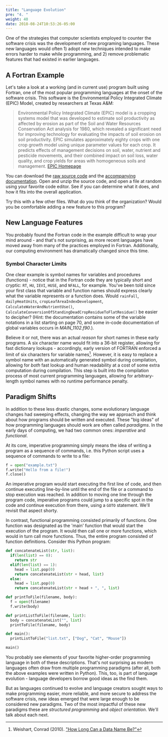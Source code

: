 ```yaml
---
title: "Language Evolution"
pre: "4. "
weight: 40
date: 2018-08-24T10:53:26-05:00
---
```


One of the strategies that computer scientists employed to counter the software crisis was the development of new programing languages.  These new languages would often 1) adopt new techniques intended to make errors harder to make while programming, and 2) remove problematic features that had existed in earlier languages.  

## A Fortran Example
Let's take a look at a working (and in current use) program built using Fortran, one of the most popular programming languages at the onset of the software crisis.  This software is the Environmental Policy Integrated Climate (EPIC) Model, created by researchers at Texas A&M:

<blockquote>
Environmental Policy Integrated Climate (EPIC) model is a cropping systems model that was developed to estimate soil productivity as affected by erosion as part of the Soil and Water Resources Conservation Act analysis for 1980, which revealed a significant need for improving technology for evaluating the impacts of soil erosion on soil productivity.  EPIC simulates approximately eighty crops with one crop growth model using unique parameter values for each crop.  It predicts effects of management decisions on soil, water, nutrient and pesticide movements, and their combined impact on soil loss, water quality, and crop yields for areas with homogeneous soils and management. 
<a href="https://epicapex.tamu.edu/epic/">EPIC Homepage</a>
</blockquote>

You can download the [raw source code](https://my.syncplicity.com/share/qkybbapeauicx0l/epic1102_code%20032819) and the [accompanying documentation](https://agrilifecdn.tamu.edu/epicapex/files/2015/05/EpicModelDocumentation.pdf).  Open and unzip the source code, and open a file at random using your favorite code editor.  See if you can determine what it does, and how it fits into the overall application.  

Try this with a few other files.  What do you think of the organization?  Would you be comfortable adding a new feature to this program?

## New Language Features
You probably found the Fortran code in the example difficult to wrap your mind around - and that's not surprising, as more recent languages have moved away from many of the practices employed in Fortran.  Additionally, our computing environment has dramatically changed since this time.  

### Symbol Character Limits
One clear example is symbol names for variables and procedures (functions) - notice that in the Fortran code they are typically short and cryptic: `RT`, `HU`, `IEVI`, `HUSE`, and `NFALL`, for example.  You've been told since your first class that variable and function names should express clearly what the variable represents or a function does.  Would `rainFall`, `dailyHeatUnits`, `cropLeafAreaIndexDevelopment`, `CalculateWaterAndNutrientUse()`, `CalculateConversionOfStandingDeadCropResidueToFlatResidue()` be easier to decipher? (Hint: the documentation contains some of the variable notations in a list starting on page 70, and some in-code documentation of global variables occurs in *MAIN_1102.f90*.).

Believe it or not, there was an actual _reason_ for short names in these early programs.  A six character name would fit into a 36-bit register, allowing for fast dictionary lookups - accordingly, early version of FORTRAN enforced a limit of six characters for variable names[^namelength]. However, it is easy to replace a symbol name with an automatically generated symbol during compilation, allowing for _both_ fast lookup and human readability at a cost of some extra computation during compilation.  This step is built into the compilation process of most current programming languages, allowing for arbitrary-length symbol names with no runtime performance penalty.

[^namelength]: Weishart, Conrad (2010). ["How Long Can a Data Name Be?"](https://www.idinews.com/history/nameLength.html)

<!-- TODO: Type Checking, Linting -->

## Paradigm Shifts

In addition to these less drastic changes, some evolutionary language changes had sweeping effects, changing the way we approach and think about how programs should be written and executed. These "big ideas" of how programming languages should work are often called _paradigms_.  In the early days of computing, we had two common ones: _imperative_ and _functional_.

At its core, imperative programming simply means the idea of writing a program as a sequence of commands, i.e. this Python script uses a sequence of commands to write to a file:

```python
f = open("example.txt")
f.write("Hello from a file!")
f.close()
```

An imperative program would start executing the first line of code, and then continue executing line-by-line until the end of the file or a command to stop execution was reached. In addition to moving one line through the program code, imperative programs could jump to a specific spot in the code and continue execution from there, using a `GOTO` statement.  We'll revisit that aspect shorty.

In contrast, functional programming consisted primarily of functions. One function was designated as the 'main' function that would start the execution of the program. It would then call one or more functions, which would in turn call more functions. Thus, the entire program consisted of function definitions. Consider this Python program:

```python
def concatenateList(str, list):
  if(len(list) == 0):
    return str
  elif(len(list) == 1):
    head = list.pop(0)
    return concatenateList(str + head, list)
  else:
    head = list.pop(0)
    return concatenateList(str + head + ", ", list)

def printToFile(filename, body):
  f = open(filename)
  f.write(body)

def printListToFile(filename, list):
  body = concatenateList("", list)
  printToFile(filename, body)

def main():
  printListToFile("list.txt", ["Dog", "Cat", "Mouse"])

main()
```
You probably see elements of your favorite higher-order programming language in both of these descriptions.  That's not surprising as modern languages often draw from multiple programming paradigms (after all, both the above examples were written in Python). This, too, is part of language evolution - language developers borrow good ideas as the find them.

But as languages continued to evolve and language creators sought ways to make programming easier, more reliable, and more secure to address the software crisis, new ideas emerged that were large enough to be considered new paradigms. Two of the most impactful of these new paradigms these are _structured programming_ and _object orientation_.  We'll talk about each next.